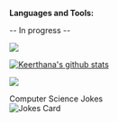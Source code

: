 

<!--
**Madhakee01/Madhakee01** is a ✨ _special_ ✨ repository because its `README.md` (this file) appears on your GitHub profile.

Here are some ideas to get you started:

### Hi there, I'm Keerthana

![image](https://user-images.githubusercontent.com/34112414/105643953-02fe7000-5e61-11eb-9b13-a02821b7ac9d.jpg)


<br />

Hi, I'm Anurag Hazra, a passionate self-taught frontEnd web developer from India.

- 🔭 I’m currently working on a Software Application...
- 🌱 I’m currently learning Machine Learning Models ...
- 👯 I’m looking to collaborate on Data Science Story Telling...
- 🤔 I’m looking for help with ...
- 💬 Ask me about ...
- 📫 How to reach me: ...
- 😄 Pronouns: She/Her...
- ⚡ Fun fact: It's really hard to know """ know me...
-->

**Languages and Tools:**  

-- In progress -- 

![](https://komarev.com/ghpvc/?username=madhakee01&color=brightgreen)


<a href="https://github.com/Madhakee01/github-readme-stats.git">
  <img align="center" src="https://github-readme-stats.madhakee01.vercel.app//api?username=madhakee01&show_icons=true&include_all_commits=true&theme=material-palenight" alt="Keerthana's github stats" />
</a>

![](https://github-readme-stats.vercel.app/api/top-langs/?username=madhakee01&hide=c%23,CSS&theme=dark&langs_count=8&layout=compact)



Computer Science Jokes <br>
![Jokes Card](https://readme-jokes.vercel.app/api)

